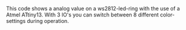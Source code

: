 This code shows a analog value on a ws2812-led-ring with the use of a Atmel ATtiny13.
With 3 IO's you can switch between 8 different color-settings during operation.
